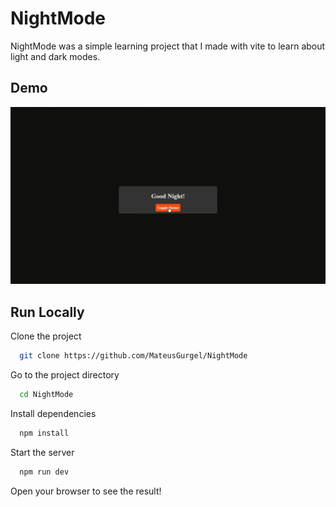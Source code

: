 
# NightMode

NightMode was a simple learning project that I made with vite to learn about light and dark modes.


## Demo

<div align="center">
  <img src="https://github.com/MateusGurgel/NightMode/blob/main/demo/Demo.gif" />
</div>


## Run Locally

Clone the project

```bash
  git clone https://github.com/MateusGurgel/NightMode
```

Go to the project directory

```bash
  cd NightMode
```

Install dependencies

```bash
  npm install
```

Start the server

```bash
  npm run dev
```

Open your browser to see the result!

